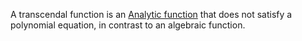 A transcendal function is an [Analytic function](Analytic%20function.md) that does not satisfy a
polynomial equation, in contrast to an algebraic function.

